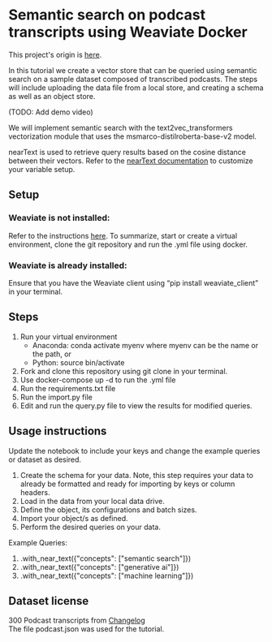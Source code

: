 # Semantic search on podcast transcripts using Weaviate Docker
This project's origin is [here](https://github.com/weaviate/weaviate-examples/tree/main/podcast-semantic).

In this tutorial we create a vector store that can be queried using semantic search on a sample dataset composed of transcribed podcasts. The steps will include uploading the data file from a local store, and creating a schema as well as an object store.

(TODO: Add demo video)

We will implement semantic search with the text2vec_transformers vectorization module that uses the msmarco-distilroberta-base-v2 model.

nearText is used to retrieve query results based on the cosine distance between their vectors. Refer to the [nearText documentation](https://weaviate.io/developers/weaviate/api/graphql/search-operators#neartext) to customize your variable setup.
 

## Setup
### Weaviate is not installed: 
Refer to the instructions [here](https://weaviate.io/developers/weaviate/installation). To summarize, start or create a virtual environment, clone the git repository and run the .yml file using docker.

### Weaviate is already installed:
Ensure that you have the Weaviate client using “pip install weaviate_client” in your terminal. 

## Steps 
1. Run your virtual environment 
    - Anaconda: conda activate myenv where myenv can be the name or the path, or
    - Python: source bin/activate
2. Fork and clone this repository using git clone in your terminal.
3. Use docker-compose up -d to run the .yml file
4. Run the requirements.txt file
5. Run the import.py file
6. Edit and run the query.py file to view the results for modified queries.

## Usage instructions
Update the notebook to include your keys and change the example queries or dataset as desired.

1. Create the schema for your data. Note, this step requires your data to already be formatted and ready for importing by keys or column headers.
2. Load in the data from your local data drive.
3. Define the object, its configurations and batch sizes.
4. Import your object/s as defined.
5. Perform the desired queries on your data.


Example Queries:
1.  .with_near_text({"concepts": ["semantic search"]})
2.  .with_near_text({"concepts": ["generative ai"]})
3.  .with_near_text({"concepts": ["machine learning"]})


## Dataset license
300 Podcast transcripts from [Changelog](https://github.com/thechangelog/transcripts)  
The file podcast.json was used for the tutorial. 
